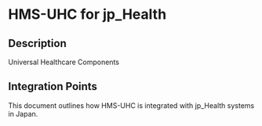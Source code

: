 # HMS-UHC for jp_Health

## Description

Universal Healthcare Components

## Integration Points

This document outlines how HMS-UHC is integrated with jp_Health systems in Japan.
